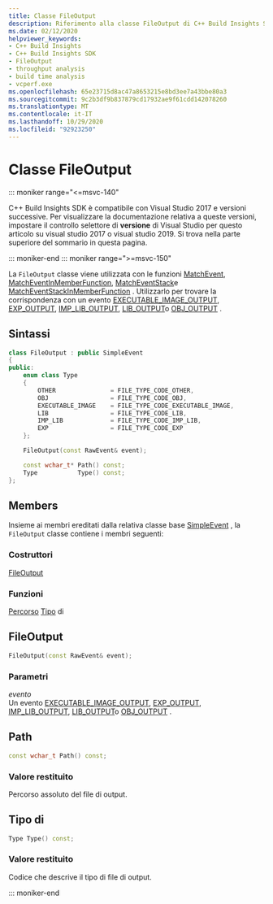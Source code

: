 ```yaml
---
title: Classe FileOutput
description: Riferimento alla classe FileOutput di C++ Build Insights SDK.
ms.date: 02/12/2020
helpviewer_keywords:
- C++ Build Insights
- C++ Build Insights SDK
- FileOutput
- throughput analysis
- build time analysis
- vcperf.exe
ms.openlocfilehash: 65e23715d8ac47a8653215e8bd3ee7a43bbe80a3
ms.sourcegitcommit: 9c2b3df9b837879cd17932ae9f61cdd142078260
ms.translationtype: MT
ms.contentlocale: it-IT
ms.lasthandoff: 10/29/2020
ms.locfileid: "92923250"
---
```

# <a name="fileoutput-class"></a>Classe FileOutput

::: moniker range="<=msvc-140"

C++ Build Insights SDK è compatibile con Visual Studio 2017 e versioni successive. Per visualizzare la documentazione relativa a queste versioni, impostare il controllo selettore di **versione** di Visual Studio per questo articolo su visual studio 2017 o visual studio 2019. Si trova nella parte superiore del sommario in questa pagina.

::: moniker-end
::: moniker range=">=msvc-150"

La `FileOutput` classe viene utilizzata con le funzioni [MatchEvent](../functions/match-event.md), [MatchEventInMemberFunction](../functions/match-event-in-member-function.md), [MatchEventStack](../functions/match-event-stack.md)e [MatchEventStackInMemberFunction](../functions/match-event-stack-in-member-function.md) . Utilizzarlo per trovare la corrispondenza con un evento [EXECUTABLE_IMAGE_OUTPUT](../event-table.md#executable-image-output), [EXP_OUTPUT](../event-table.md#exp-output), [IMP_LIB_OUTPUT](../event-table.md#imp-lib-output), [LIB_OUTPUT](../event-table.md#lib-output)o [OBJ_OUTPUT](../event-table.md#obj-output) .

## <a name="syntax"></a>Sintassi

```cpp
class FileOutput : public SimpleEvent
{
public:
    enum class Type
    {
        OTHER               = FILE_TYPE_CODE_OTHER,
        OBJ                 = FILE_TYPE_CODE_OBJ,
        EXECUTABLE_IMAGE    = FILE_TYPE_CODE_EXECUTABLE_IMAGE,
        LIB                 = FILE_TYPE_CODE_LIB,
        IMP_LIB             = FILE_TYPE_CODE_IMP_LIB,
        EXP                 = FILE_TYPE_CODE_EXP
    };

    FileOutput(const RawEvent& event);

    const wchar_t* Path() const;
    Type           Type() const;
};
```

## <a name="members"></a>Members

Insieme ai membri ereditati dalla relativa classe base [SimpleEvent](simple-event.md) , la `FileOutput` classe contiene i membri seguenti:

### <a name="constructors"></a>Costruttori

[FileOutput](#file-output)

### <a name="functions"></a>Funzioni

[Percorso](#path) 
 [Tipo](#type) di

## <a name="fileoutput"></a><a name="file-output"></a> FileOutput

```cpp
FileOutput(const RawEvent& event);
```

### <a name="parameters"></a>Parametri

*evento*\
Un evento [EXECUTABLE_IMAGE_OUTPUT](../event-table.md#executable-image-output), [EXP_OUTPUT](../event-table.md#exp-output), [IMP_LIB_OUTPUT](../event-table.md#imp-lib-output), [LIB_OUTPUT](../event-table.md#lib-output)o [OBJ_OUTPUT](../event-table.md#obj-output) .

## <a name="path"></a><a name="path"></a> Path

```cpp
const wchar_t Path() const;
```

### <a name="return-value"></a>Valore restituito

Percorso assoluto del file di output.

## <a name="type"></a>Tipo di <a name="type"></a>

```cpp
Type Type() const;
```

### <a name="return-value"></a>Valore restituito

Codice che descrive il tipo di file di output.

::: moniker-end
